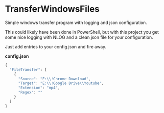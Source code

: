 # TransferWindowsFiles
Simple windows transfer program with logging and json configuration.

This could likely have been done in PowerShell, but with this project you get some nice logging with NLOG and a clean json file for your configuration.

Just add entries to your config.json and fire away.

**config.json**
```javascript
{
  "FileTransfer": [
    {
      "Source": "E:\\!Chrome Download",
      "Target": "E:\\!Google Drive\\Youtube",
      "Extension": "mp4",
      "Regex": ""
    }
  ]
}
```